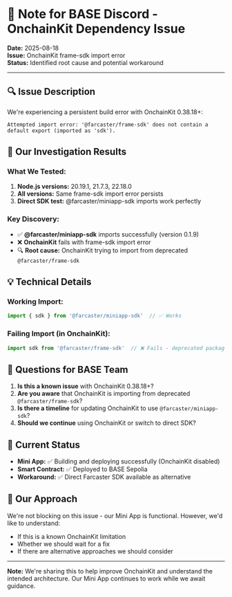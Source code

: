 # 📝 Note for BASE Discord - OnchainKit Dependency Issue

**Date:** 2025-08-18  
**Issue:** OnchainKit frame-sdk import error  
**Status:** Identified root cause and potential workaround  

---

## 🔍 **Issue Description**

We're experiencing a persistent build error with OnchainKit 0.38.18+:

```
Attempted import error: '@farcaster/frame-sdk' does not contain a default export (imported as 'sdk').
```

## 🧪 **Our Investigation Results**

### **What We Tested:**
1. **Node.js versions:** 20.19.1, 21.7.3, 22.18.0
2. **All versions:** Same frame-sdk import error persists
3. **Direct SDK test:** @farcaster/miniapp-sdk imports work perfectly

### **Key Discovery:**
- ✅ **@farcaster/miniapp-sdk** imports successfully (version 0.1.9)
- ❌ **OnchainKit** fails with frame-sdk import error
- 🔍 **Root cause:** OnchainKit trying to import from deprecated `@farcaster/frame-sdk`

## 💡 **Technical Details**

### **Working Import:**
```typescript
import { sdk } from '@farcaster/miniapp-sdk'  // ✅ Works
```

### **Failing Import (in OnchainKit):**
```typescript
import sdk from '@farcaster/frame-sdk'  // ❌ Fails - deprecated package
```

## 🎯 **Questions for BASE Team**

1. **Is this a known issue** with OnchainKit 0.38.18+?
2. **Are you aware** that OnchainKit is importing from deprecated `@farcaster/frame-sdk`?
3. **Is there a timeline** for updating OnchainKit to use `@farcaster/miniapp-sdk`?
4. **Should we continue** using OnchainKit or switch to direct SDK?

## 🚀 **Current Status**

- **Mini App:** ✅ Building and deploying successfully (OnchainKit disabled)
- **Smart Contract:** ✅ Deployed to BASE Sepolia
- **Workaround:** ✅ Direct Farcaster SDK available as alternative

## 🤝 **Our Approach**

We're not blocking on this issue - our Mini App is functional. However, we'd like to understand:
- If this is a known OnchainKit limitation
- Whether we should wait for a fix
- If there are alternative approaches we should consider

---

**Note:** We're sharing this to help improve OnchainKit and understand the intended architecture. Our Mini App continues to work while we await guidance.
